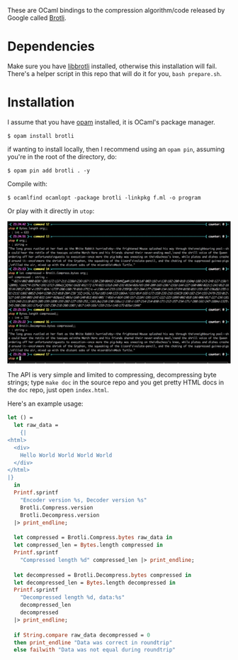 These are OCaml bindings to the compression algorithm/code released by
Google called [Brotli](https://github.com/google/brotli).

# Dependencies
Make sure you have [libbrotli](https://github.com/bagder/libbrotli)
installed, otherwise this installation will fail. There's a helper
script in this repo that will do it for you, `bash prepare.sh`.

# Installation

I assume that you have [opam](https://opam.ocaml.org) installed, it is
OCaml's package manager.

```shell
$ opam install brotli
```

if wanting to install locally, then I recommend using an `opam pin`,
assuming you're in the root of the directory, do: 

```shell
$ opam pin add brotli . -y
```

Compile with:

```shell
$ ocamlfind ocamlopt -package brotli -linkpkg f.ml -o program
```

Or play with it directly in `utop`:

![](./compressed_image.png)

The API is very simple and limited to compressing, decompressing byte
strings; type `make doc` in the source repo and you get pretty HTML
docs in the `doc` repo, just open `index.html`.

Here's an example usage:

```ocaml
let () =
  let raw_data =
    {|
<html>
  <div>
    Hello World World World World
  </div>
</html>
|}
  in
  Printf.sprintf
    "Encoder version %s, Decoder version %s"
    Brotli.Compress.version
    Brotli.Decompress.version
  |> print_endline;

  let compressed = Brotli.Compress.bytes raw_data in
  let compressed_len = Bytes.length compressed in
  Printf.sprintf
    "Compressed length %d" compressed_len |> print_endline;

  let decompressed = Brotli.Decompress.bytes compressed in
  let decompressed_len = Bytes.length decompressed in
  Printf.sprintf
    "Decompressed length %d, data:%s"
    decompressed_len
    decompressed
  |> print_endline;

  if String.compare raw_data decompressed = 0
  then print_endline "Data was correct in roundtrip"
  else failwith "Data was not equal during roundtrip"
```

